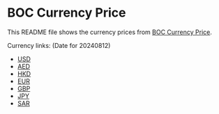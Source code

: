 # BOC Currency Price

This README file shows the currency prices from [BOC Currency Price](https://www.boc.cn/sourcedb/whpj/).

Currency links: (Date for 20240812)

- [USD](https://bocurrencyprice.techina.science/BOC_CURRENCY_PRICE/USD/20240812.json)
- [AED](https://bocurrencyprice.techina.science/BOC_CURRENCY_PRICE/AED/20240812.json)
- [HKD](https://bocurrencyprice.techina.science/BOC_CURRENCY_PRICE/HKD/20240812.json)
- [EUR](https://bocurrencyprice.techina.science/BOC_CURRENCY_PRICE/EUR/20240812.json)
- [GBP](https://bocurrencyprice.techina.science/BOC_CURRENCY_PRICE/GBP/20240812.json)
- [JPY](https://bocurrencyprice.techina.science/BOC_CURRENCY_PRICE/JPY/20240812.json)
- [SAR](https://bocurrencyprice.techina.science/BOC_CURRENCY_PRICE/SAR/20240812.json)
